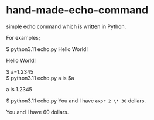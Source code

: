 # hand-made-echo-command

simple echo command which is written in Python.

For examples;

$ python3.11 echo.py Hello World!  

Hello World!   

$ a=1.2345  
$ python3.11 echo.py a is $a  

a is 1.2345   

$ python3.11 echo.py You and I have `expr 2 \* 30` dollars.  

You and I have 60 dollars.  

